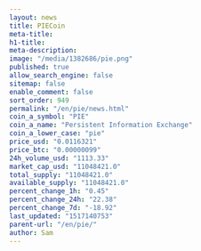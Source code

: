 ```yaml
---
layout: news
title: PIECoin
meta-title: 
h1-title: 
meta-description: 
image: "/media/1382686/pie.png"
published: true
allow_search_engine: false
sitemap: false
enable_comment: false
sort_order: 949
permalink: "/en/pie/news.html"
coin_a_symbol: "PIE"
coin_a_name: "Persistent Information Exchange"
coin_a_lower_case: "pie"
price_usd: "0.0116321"
price_btc: "0.00000099"
24h_volume_usd: "1113.33"
market_cap_usd: "11048421.0"
total_supply: "11048421.0"
available_supply: "11048421.0"
percent_change_1h: "0.45"
percent_change_24h: "22.38"
percent_change_7d: "-18.92"
last_updated: "1517140753"
parent-url: "/en/pie/"
author: Sam
---
```


